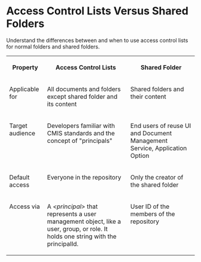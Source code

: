 <!-- loio21c8b8e6f368486e9d5d03265256151f -->

# Access Control Lists Versus Shared Folders

Understand the differences between and when to use access control lists for normal folders and shared folders.




<table>
<tr>
<th valign="top">

Property



</th>
<th valign="top">

Access Control Lists



</th>
<th valign="top">

Shared Folder



</th>
</tr>
<tr>
<td valign="top">

Applicable for



</td>
<td valign="top">

All documents and folders except shared folder and its content



</td>
<td valign="top">

Shared folders and their content



</td>
</tr>
<tr>
<td valign="top">

Target audience



</td>
<td valign="top">

Developers familiar with CMIS standards and the concept of "principals"



</td>
<td valign="top">

End users of reuse UI and Document Management Service, Application Option 



</td>
</tr>
<tr>
<td valign="top">

Default access



</td>
<td valign="top">

Everyone in the repository



</td>
<td valign="top">

Only the creator of the shared folder



</td>
</tr>
<tr>
<td valign="top">

Access via



</td>
<td valign="top">

A *<principal\>* that represents a user management object, like a user, group, or role. It holds one string with the principalId.



</td>
<td valign="top">

User ID of the members of the repository



</td>
</tr>
</table>

